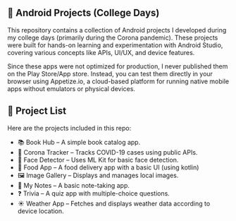 ## 📱 Android Projects (College Days)
This repository contains a collection of Android projects I developed during my college days (primarily during the Corona pandemic). These projects were built for hands-on learning and experimentation with Android Studio, covering various concepts like APIs, UI/UX, and device features.

Since these apps were not optimized for production, I never published them on the Play Store/App store. Instead, you can test them directly in your browser using Appetize.io, a cloud-based platform for running native mobile apps without emulators or physical devices.

## 🚀 Project List
Here are the projects included in this repo:

- 📚 Book Hub – A simple book catalog app.
- 🦠 Corona Tracker – Tracks COVID-19 cases using public APIs.
- 👤 Face Detector – Uses ML Kit for basic face detection.
- 🍔 Food App – A food delivery app with a basic UI (using kotlin)
- 🖼️ Image Gallery – Displays and manages local images.
- 📝 My Notes – A basic note-taking app.
- ❓ Trivia – A quiz app with multiple-choice questions.
- ☀️ Weather App – Fetches and displays weather data according to device location.
